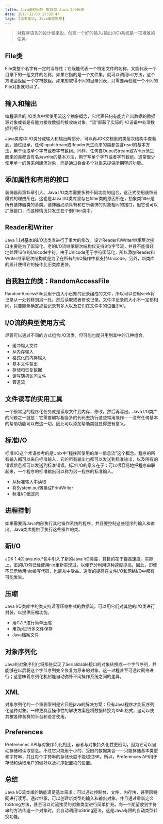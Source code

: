 ```yaml
---
title: Java编程思想 第18章 Java I/O系统
date: 2017-12-03 17:08:47
tags: [读书笔记, Java编程思想]
---
```

> 对程序语言的设计者来说，创建一个好的输入/输出(I/O)系统是一项艰难的任务。
<!--more-->
## File类

File类整个名字有一定的误导性；它既能代表一个特定文件的名称，又能代表一个目录下的一组文件的名称。如果它指的是一个文件集，就可以调用list方法，这个方法会返回一个字符数组。如果想取得不同的目录列表，只需要再创建一个不同的File对象就可以了。

## 输入和输出

编程语言的I/O类库中常使用流这个抽象概念，它代表任何有能力产出数据的数据源对象或者是有能力接收数据的接收端对象。“流”屏蔽了实际的I/O设备中处理数据的细节。

Java类库中I/O类分成输入和输出两部分，可以再JDK文档里的类层次结构中查看到。通过继承，任何Inputstream或Reader派生而来的类都包含read的基本方法，用于读取单个字节或者字节数组。同样，任何自OuputStream或Writer派生而来的类都含有名为write的基本方法，用于写单个字节或者字节数组。通常很少使用单一的类来创建流对象，而是通过叠合多个对象来提供所期望的功能。

## 添加属性和有用的接口

装饰器再第15章引入。Java I/O类库需要多种不同功能的组合，这正式使用装饰器模式的理由所在。这也是Java I/O类库里存在filter类的原因所在，抽象类filter是所有装饰器类的基类。装饰器必须具有和它所装饰的对象相同的接口，但它也可以扩展接口，而这种情况只发生在个别filter类中。

## Reader和Writer

Java 1.1对基本的I/O流类库进行了重大的修改。设计Reader和Writer继承层次接口主要是为了国际化。老的I/O流继承层次结构仅支持8位字节流，并且不能很好地处理16位的Unicode字符。由于Unicode用于字符国际化，所以添加Reader和Writer继承层次结构就是为了在所有的I/O操作中都支持Unicode。另外，新类库的设计使得它的操作比旧类库更快。

## 自我独立的类：RandomAccessFile

RandomAccessFile适用于由大小已知的记录组成的文件，所以可以使用seek将记录从一处转移到另一处，然后读取或者修改记录。文件中记录的大小不一定都相同，只要能够确定那些记录有多大以及它们在文件中的位置即可。

## I/O流的典型使用方式

尽管可以通过不同的方式组合I/O流类，但可能也就只用到其中的几种组合。

- 缓冲输入文件
- 从内存输入
- 格式化的内存输入
- 基本文件输出
- 存储和恢复数据
- 读写随机访问文件
- 管道流

## 文件读写的实用工具

一个很常见的程序化任务就是读取文件到内存，修改，然后再写出。Java I/O类库的问题之一就是：它需要编写相当多的代码去执行这些常用操作——没有任何基本的帮助功能可以做这一切。因此可以添加帮助类就显得更有意义。

## 标准I/O

标准I/O这个术语参考的是Unix中“程序所使用的单一信息流”这个概念。程序的所有输入都可以来自标准输入，它的所有输出也都可以发送到标准输出，以及所有的错误信息都可以发送到标准错误。标准I/O的意义在于：可以很容易地把程序串联起来，一个程序的标准输出可以称为另一程序的标准输入。

- 从标准输入中读取
- 将System.out转换成PrintWriter
- 标准I/O重定向

## 进程控制

如果需要再Java内部执行其他操作系统的程序，并且要控制这些程序的输入和输出。Java类库提供了执行这些操作的类。

## 新I/O

JDK 1.4的java.nio.*包中引入了新的Java I/O类库，其目的在于提高速度。实际上，旧的I/O包已经使用nio重新实现过，以便充分利用这种速度提高，因此，即使不显示地用nio编写代码，也能从中受益。速度的提高在文件I/O和网络I/O中都有可能发生。

## 压缩

Java I/O类库中的类支持读写压缩格式的数据流。可以用它们对其他的I/O类进行封装，以提供压缩功能。

- 用GZIP进行简单压缩
- 用Zip进行多文件保存
- Java档案文件

## 对象序列化

Java的对象序列化将那些实现了Serializable接口的对象转换成一个字节序列，并能够在以后将这个字节序列完全恢复为原来的对象。这一过程甚至可通过网络进行；这意味着序列化机制能自动弥补不同操作系统之间的差异。

## XML

对象序列化的一个重要限制是它只是java的解决方案：只有Java程序才能反序列化这种对象。一种更具互操作性的解决方案是将数据转换为XML格式，这可以使其被各种各样的平台和语言使用。

## Preferences

Preferences API与对象序列化相比，前者与对象持久化性更密切，因为它可以自动存储和读取信息。不过它只能用于小的、受限的数据集合——只能存储基本类型和字符串，并且每个字符串的存储长度不能超过8K。所以，Preferences API用于存储和读取用户的偏好以及程序配置项的设置。

## 总结

Java I/O流类库的确能满足基本需求：可以通过控制台、文件、内存块，甚至因特网进行读写。通过继承，可以创建新类型的输入和输出对象。并且通过重新定义toString方法，甚至可以对流接受的对象类型进行简单扩充。向一个期望收到字符串的方法传送一个对象时，会自动调用toString犯法，这是Java有限的自动类型转换功能。